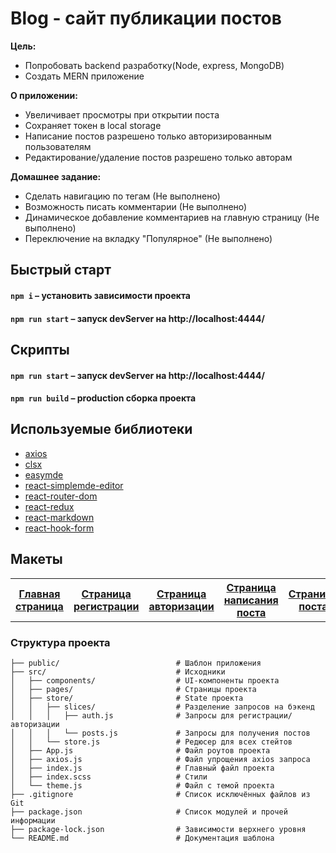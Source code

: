 # Blog - сайт публикации постов

**Цель:**
- Попробовать backend разработку(Node, express, MongoDB)
- Создать MERN приложение

**О приложении:**
- Увеличивает просмотры при открытии поста
- Сохраняет токен в local storage
- Написание постов разрешено только авторизированным пользователям
- Редактирование/удаление постов разрешено только авторам

**Домашнее задание:**
- Сделать навигацию по тегам (Не выполнено)
- Возможность писать комментарии (Не выполнено)
- Динамическое добавление комментариев на главную страницу (Не выполнено)
- Переключение на вкладку "Популярное" (Не выполнено)

## Быстрый старт

#### `npm i` – установить зависимости проекта

#### `npm run start` – запуск devServer на http://localhost:4444/

## Скрипты

#### `npm run start` – запуск devServer на http://localhost:4444/

#### `npm run build` – production сборка проекта

## Используемые библиотеки
- [axios](https://github.com/axios/axios)
- [clsx](https://github.com/lukeed/clsx)
- [easymde](https://github.com/Ionaru/easy-markdown-editor)
- [react-simplemde-editor](https://github.com/RIP21/react-simplemde-editor)
- [react-router-dom](https://github.com/remix-run/react-router)
- [react-redux](https://github.com/reduxjs/react-redux)
- [react-markdown](https://github.com/remarkjs/react-markdown)
- [react-hook-form](https://github.com/react-hook-form/react-hook-form)

## Макеты

<table>
  <tr>
    <th><a href="https://disk.yandex.ru/client/disk/%D0%B1%D0%BB%D0%BE%D0%B3?idApp=client&dialog=slider&idDialog=%2Fdisk%2F%D0%B1%D0%BB%D0%BE%D0%B3%2Fmain-page.png">Главная страница</a></th>
        <th><a href="https://disk.yandex.ru/client/disk/%D0%B1%D0%BB%D0%BE%D0%B3?idApp=client&dialog=slider&idDialog=%2Fdisk%2F%D0%B1%D0%BB%D0%BE%D0%B3%2Fregister_page.png" target="_blank">Страница регистрации</a></th> 
    <th><a href="https://disk.yandex.ru/client/disk/%D0%B1%D0%BB%D0%BE%D0%B3?idApp=client&dialog=slider&idDialog=%2Fdisk%2F%D0%B1%D0%BB%D0%BE%D0%B3%2Flogin_page.png">Страница авторизации</a></th>
    <th><a href="https://disk.yandex.ru/client/disk/%D0%B1%D0%BB%D0%BE%D0%B3?idApp=client&dialog=slider&idDialog=%2Fdisk%2F%D0%B1%D0%BB%D0%BE%D0%B3%2Fcreate_page.png">Страница написания поста</a></th>
    <th><a href="https://disk.yandex.ru/client/disk/%D0%B1%D0%BB%D0%BE%D0%B3?idApp=client&dialog=slider&idDialog=%2Fdisk%2F%D0%B1%D0%BB%D0%BE%D0%B3%2Fpost_page.png">Страница поста</a></th> 
  </tr>
</table>

### Структура проекта

```
├── public/                          # Шаблон приложения
├── src/                             # Исходники
│   ├── components/                  # UI-компоненты проекта
│   ├── pages/                       # Страницы проекта
│   ├── store/                       # State проекта
│   │   ├── slices/                  # Разделение запросов на бэкенд
│   │   │   ├── auth.js              # Запросы для регистрации/авторизации
│   │   │   └── posts.js             # Запросы для получения постов
│   │   └── store.js                 # Редюсер для всех стейтов
│   ├── App.js                       # Файл роутов проекта
│   ├── axios.js                     # Файл упрощения axios запроса
│   ├── index.js                     # Главный файл проекта
│   ├── index.scss                   # Стили
│   └── theme.js                     # Файл с темой проекта
├── .gitignore                       # Список исключённых файлов из Git
├── package.json                     # Список модулей и прочей информации
├── package-lock.json                # Зависимости верхнего уровня
└── README.md                        # Документация шаблона
```